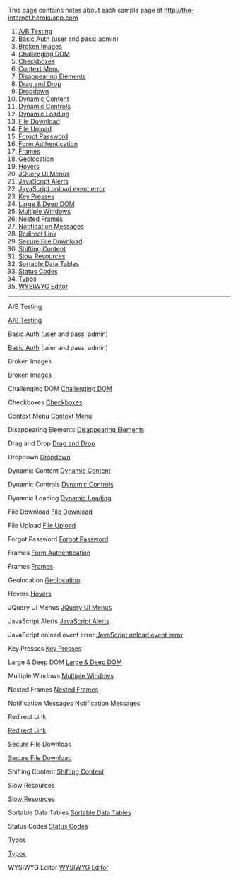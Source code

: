 This page contains notes about each sample page at http://the-internet.herokuapp.com

<ol type="1">
  <li><a href='#abtest'>A/B Testing</a></li>
  <li><a href='#basic_auth'>Basic Auth</a> (user and pass: admin)</li>
  <li><a href='#broken_images'>Broken Images</a></li>
  <li><a href='#challenging_dom'>Challenging DOM</a></li>
  <li><a href='#checkboxes'>Checkboxes</a></li>
  <li><a href='#context_menu'>Context Menu</a></li>
  <li><a href='#disappearing_elements'>Disappearing Elements</a></li>
  <li><a href='#drag_and_drop'>Drag and Drop</a></li>
  <li><a href='#dropdown'>Dropdown</a></li>
  <li><a href='#dynamic_content'>Dynamic Content</a></li>
  <li><a href='#dynamic_controls'>Dynamic Controls</a></li>
  <li><a href='#dynamic_loading'>Dynamic Loading</a></li>
  <li><a href='#download'>File Download</a></li>
  <li><a href='#upload'>File Upload</a></li>
  <li><a href='#forgot_password'>Forgot Password</a></li>
  <li><a href='#login'>Form Authentication</a></li>
  <li><a href='#frames'>Frames</a></li>
  <li><a href='#geolocation'>Geolocation</a></li>
  <li><a href='#hovers'>Hovers</a></li>
  <li><a href='#jqueryui/menu'>JQuery UI Menus</a></li>
  <li><a href='#javascript_alerts'>JavaScript Alerts</a></li>
  <li><a href='#javascript_error'>JavaScript onload event error</a></li>
  <li><a href='#key_presses'>Key Presses</a></li>
  <li><a href='#large'>Large & Deep DOM</a></li>
  <li><a href='#windows'>Multiple Windows</a></li>
  <li><a href='#nested_frames'>Nested Frames</a></li>
  <li><a href='#notification_message'>Notification Messages</a></li>
  <li><a href='#redirector'>Redirect Link</a></li>
  <li><a href='#download_secure'>Secure File Download</a></li>
  <li><a href='#shifting_content'>Shifting Content</a></li>
  <li><a href='#slow'>Slow Resources</a></li>
  <li><a href='#tables'>Sortable Data Tables</a></li>
  <li><a href='#status_codes'>Status Codes</a></li>
  <li><a href='#typos'>Typos</a></li>
  <li><a href='#tinymce'>WYSIWYG Editor</a></li>
</ol>

<hr />

<a name='#abtest'>A/B Testing</a>

  <a href='http://the-internet.herokuapp.com/abtest'>A/B Testing</a>

<a name='#basic_auth'>Basic Auth</a> (user and pass: admin)

  <a href='http://the-internet.herokuapp.com/basic_auth'>Basic Auth</a> (user and pass: admin)</li>

<a name='#broken_images'>Broken Images</a>

  <a href='http://the-internet.herokuapp.com/broken_images'>Broken Images</a>

<a name='#challenging_dom'>Challenging DOM</a>
  <a href='http://the-internet.herokuapp.com/challenging_dom'>Challenging DOM</a>

<a name='#checkboxes'>Checkboxes</a>
  <a href='http://the-internet.herokuapp.com/checkboxes'>Checkboxes</a>

<a name='#context_menu'>Context Menu</a>
  <a href='http://the-internet.herokuapp.com/context_menu'>Context Menu</a>

<a name='#disappearing_elements'>Disappearing Elements</a>
  <a href='http://the-internet.herokuapp.com/disappearing_elements'>Disappearing Elements</a>

<a name='#drag_and_drop'>Drag and Drop</a>
  <a href='http://the-internet.herokuapp.com/drag_and_drop'>Drag and Drop</a>

<a name='#dropdown'>Dropdown</a>
  <a href='http://the-internet.herokuapp.com/dropdown'>Dropdown</a>

<a name='#dynamic_content'>Dynamic Content</a>
  <a href='http://the-internet.herokuapp.com/dynamic_content'>Dynamic Content</a>

<a name='#dynamic_controls'>Dynamic Controls</a>
  <a href='http://the-internet.herokuapp.com/dynamic_controls'>Dynamic Controls</a>

<a name='#dynamic_loading'>Dynamic Loading</a>
  <a href='http://the-internet.herokuapp.com/dynamic_loading'>Dynamic Loading</a>

<a name='#download'>File Download</a>
  <a href='http://the-internet.herokuapp.com/download'>File Download</a>

<a name='#upload'>File Upload</a>
  <a href='http://the-internet.herokuapp.com/upload'>File Upload</a>

<a name='#forgot_password'>Forgot Password</a>
  <a href='http://the-internet.herokuapp.com/forgot_password'>Forgot Password</a>

<a name='#frames'>Frames</a>
  <a href='http://the-internet.herokuapp.com/login'>Form Authentication</a>

<a name='#frames'>Frames</a>
  <a href='http://the-internet.herokuapp.com/frames'>Frames</a>

<a name='#geolocation'>Geolocation</a>
  <a href='http://the-internet.herokuapp.com/geolocation'>Geolocation</a>

<a name='#hovers'>Hovers</a>
  <a href='http://the-internet.herokuapp.com/hovers'>Hovers</a>

<a name='#jqueryui/menu'>JQuery UI Menus</a>
  <a href='http://the-internet.herokuapp.com/jqueryui/menu'>JQuery UI Menus</a>

<a name='#javascript_alerts'>JavaScript Alerts</a>
  <a href='http://the-internet.herokuapp.com/javascript_alerts'>JavaScript Alerts</a>

<a name='#javascript_error'>JavaScript onload event error</a>
  <a href='http://the-internet.herokuapp.com/javascript_error'>JavaScript onload event error</a>

<a name='#key_presses'>Key Presses</a>
  <a href='http://the-internet.herokuapp.com/key_presses'>Key Presses</a>

<a name='#large'>Large & Deep DOM</a>
  <a href='http://the-internet.herokuapp.com/large'>Large & Deep DOM</a>

<a name='#windows'>Multiple Windows</a>
  <a href='http://the-internet.herokuapp.com/windows'>Multiple Windows</a>

<a name='#nested_frames'>Nested Frames</a>
  <a href='http://the-internet.herokuapp.com/nested_frames'>Nested Frames</a>

<a name='#notification_message'>Notification Messages</a>
  <a href='http://the-internet.herokuapp.com/notification_message'>Notification Messages</a>

<a name='#redirector'>Redirect Link</a>

  <a href='http://the-internet.herokuapp.com/redirector'>Redirect Link</a>

<a name='#download_secure'>Secure File Download</a>

  <a href='http://the-internet.herokuapp.com/download_secure'>Secure File Download</a>

<a name='#shifting_content'>Shifting Content</a>
  <a href='http://the-internet.herokuapp.com/shifting_content'>Shifting Content</a>

<a name='#slow'>Slow Resources</a>

  <a href='http://the-internet.herokuapp.com/slow'>Slow Resources</a>

<a name='#tables'>Sortable Data Tables</a>
  <a href='http://the-internet.herokuapp.com/tables'>Sortable Data Tables</a>

<a name='#status_codes'>Status Codes</a>
  <a href='http://the-internet.herokuapp.com/status_codes'>Status Codes</a>

<a name='#typos'>Typos</a>

  <a href='http://the-internet.herokuapp.com/typos'>Typos</a>

<a name='#tinymce'>WYSIWYG Editor</a>
  <a href='http://the-internet.herokuapp.com/tinymce'>WYSIWYG Editor</a>
